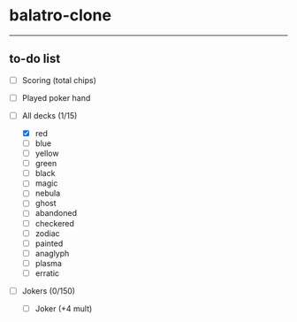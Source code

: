 # balatro-clone

---

## to-do list

- [ ] Scoring (total chips)
- [ ] Played poker hand

- [ ] All decks (1/15)
  - [x] red 
  - [ ] blue
  - [ ] yellow
  - [ ] green 
  - [ ] black
  - [ ] magic
  - [ ] nebula
  - [ ] ghost
  - [ ] abandoned
  - [ ] checkered
  - [ ] zodiac
  - [ ] painted
  - [ ] anaglyph
  - [ ] plasma
  - [ ] erratic
- [ ] Jokers (0/150)
  - [ ] Joker (+4 mult)